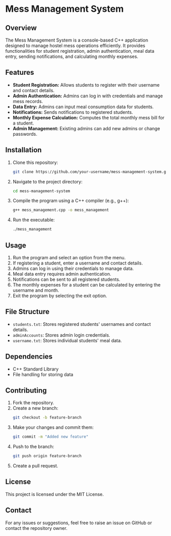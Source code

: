 # Mess Management System

## Overview
The Mess Management System is a console-based C++ application designed to manage hostel mess operations efficiently. It provides functionalities for student registration, admin authentication, meal data entry, sending notifications, and calculating monthly expenses.

## Features
- **Student Registration:** Allows students to register with their username and contact details.
- **Admin Authentication:** Admins can log in with credentials and manage mess records.
- **Data Entry:** Admins can input meal consumption data for students.
- **Notifications:** Sends notifications to registered students.
- **Monthly Expense Calculation:** Computes the total monthly mess bill for a student.
- **Admin Management:** Existing admins can add new admins or change passwords.

## Installation
1. Clone this repository:
   ```sh
   git clone https://github.com/your-username/mess-management-system.git
   ```
2. Navigate to the project directory:
   ```sh
   cd mess-management-system
   ```
3. Compile the program using a C++ compiler (e.g., g++):
   ```sh
   g++ mess_management.cpp -o mess_management
   ```
4. Run the executable:
   ```sh
   ./mess_management
   ```

## Usage
1. Run the program and select an option from the menu.
2. If registering a student, enter a username and contact details.
3. Admins can log in using their credentials to manage data.
4. Meal data entry requires admin authentication.
5. Notifications can be sent to all registered students.
6. The monthly expenses for a student can be calculated by entering the username and month.
7. Exit the program by selecting the exit option.

## File Structure
- `students.txt`: Stores registered students' usernames and contact details.
- `adminAccounts`: Stores admin login credentials.
- `username.txt`: Stores individual students' meal data.

## Dependencies
- C++ Standard Library
- File handling for storing data

## Contributing
1. Fork the repository.
2. Create a new branch:
   ```sh
   git checkout -b feature-branch
   ```
3. Make your changes and commit them:
   ```sh
   git commit -m "Added new feature"
   ```
4. Push to the branch:
   ```sh
   git push origin feature-branch
   ```
5. Create a pull request.

## License
This project is licensed under the MIT License.

## Contact
For any issues or suggestions, feel free to raise an issue on GitHub or contact the repository owner.

